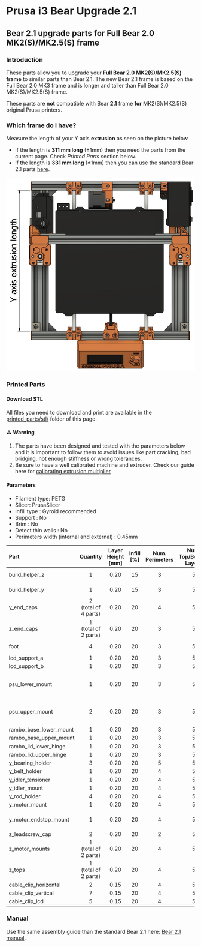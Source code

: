# Prusa i3 Bear Upgrade 2.1

## Bear 2.1 upgrade parts for Full Bear 2.0 MK2(S)/MK2.5(S) frame

### Introduction

These parts allow you to upgrade your __Full Bear 2.0 MK2(S)/MK2.5(S) frame__ to similar parts than Bear 2.1. The new Bear 2.1 frame is based on the Full Bear 2.0 MK3 frame and is longer and taller than Full Bear 2.0 MK2(S)/MK2.5(S) frame.

These parts are __not__ compatible with Bear __2.1__ frame __for__ MK2(S)/MK2.5(S) original Prusa printers.


### Which frame do I have?

Measure the length of your Y axis **extrusion** as seen on the picture below.
  * If the length is **311 mm long** (±1mm) then you need the parts from the current page. Check _Printed Parts_ section below.
  * If the length is **331 mm long** (±1mm) then you can use the standard Bear 2.1 parts [here](../../printed_parts/).

![Bear version frame size](img/bear_version_size_faq.jpg)


### Printed Parts


#### Download STL

All files you need to download and print are available in the [printed_parts/stl/](./printed_parts/stl/) folder of this page.

#### :warning: Warning

1. The parts have been designed and tested with the parameters below and it is important to follow them to avoid issues like part cracking, bad bridging, not enough stiffness or wrong tolerances.
1. Be sure to have a well calibrated machine and extruder. Check our guide here for [calibrating extrusion multiplier](https://guides.bear-lab.com/Guide/Extrusion+multiplier+and+filament+diameter/8?lang=en)

#### Parameters

* Filament type: PETG
* Slicer: PrusaSlicer
* Infill type : Gyroid recommended
* Support : No
* Brim : No
* Detect thin walls : No
* Perimeters width (internal and external) : 0.45mm


| Part | Quantity | Layer<br/>Height<br/>[mm] | Infill<br/>[%] | Num.<br/>Perimeters | Num.<br/>Top/Bottom<br/>Layers | Note |
|:----|:----:|:----:|:----:|:----:|:----:|:----|
| build_helper_z         | 1 | 0.20 | 15 | 3 | 5 | PLA is fine too |
| build_helper_y         | 1 | 0.20 | 15 | 3 | 5 | PLA is fine too |
| y_end_caps             | 2<br/>(total of 4 parts) | 0.20 | 20 | 4 | 5 | PLA is fine too |
| z_end_caps             | 1<br/>(total of 2 parts) | 0.20 | 20 | 3 | 5 | PLA is fine too |
| foot                   | 4 | 0.20 | 20 | 3 | 5 | PLA is fine too |
| lcd_support_a          | 1 | 0.20 | 20 | 3 | 5 | |
| lcd_support_b          | 1 | 0.20 | 20 | 3 | 5 | |
| psu_lower_mount        | 1 | 0.20 | 20 | 3 | 5 | same for black and silver versions |
| psu_upper_mount        | 2 | 0.20 | 20 | 3 | 5 | same for black and silver versions |
| rambo_base_lower_mount | 1 | 0.20 | 20 | 3 | 5 | |
| rambo_base_upper_mount | 1 | 0.20 | 20 | 3 | 5 | |
| rambo_lid_lower_hinge  | 1 | 0.20 | 20 | 3 | 5 | |
| rambo_lid_upper_hinge  | 1 | 0.20 | 20 | 3 | 5 | |
| y_bearing_holder       | 3 | 0.20 | 20 | 5 | 5 | |
| y_belt_holder          | 1 | 0.20 | 20 | 4 | 5 | |
| y_idler_tensioner      | 1 | 0.20 | 20 | 4 | 5 | |
| y_idler_mount          | 1 | 0.20 | 20 | 4 | 5 | |
| y_rod_holder           | 4 | 0.20 | 20 | 4 | 5 | |
| y_motor_mount          | 1 | 0.20 | 20 | 4 | 5 | |
| y_motor_endstop_mount  | 1 | 0.20 | 20 | 4 | 5 | Only for MK2S or MK2.5(S) |
| z_leadscrew_cap        | 2 | 0.20 | 20 | 2 | 5 | |
| z_motor_mounts         | 1<br/>(total of 2 parts) | 0.20 | 20 | 4 | 5 | |
| z_tops                 | 1<br/>(total of 2 parts) | 0.20 | 20 | 4 | 5 | |
| cable_clip_horizontal  | 2 | 0.15 | 20 | 4 | 5 | |
| cable_clip_vertical    | 7 | 0.15 | 20 | 4 | 5 | |
| cable_clip_lcd         | 5 | 0.15 | 20 | 4 | 5 | |


### Manual

Use the same assembly guide than the standard Bear 2.1 here: [Bear 2.1 manual](../../manual).
